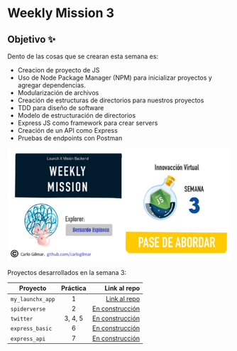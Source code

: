 # Weekly Mission 3

## Objetivo ✨

Dento de las cosas que se crearan esta semana es:

+ Creacion de proyecto de JS 
+ Uso de Node Package Manager (NPM) para inicializar proyectos y agregar dependencias.
+ Modularización de archivos
+ Creación de estructuras de directorios para nuestros proyectos
+ TDD para diseño de software
+ Modelo de estructuración de directorios
+ Express JS como framework para crear servers
+ Creación de un API como Express
+ Pruebas de endpoints con Postman 

![Image text](https://github.com/BernardoEspinoza02/playbook/blob/main/weekly_mission_3/Imagenes/Semana3.png)

Proyectos desarrollados en la semana 3:

| Proyecto | Práctica | Link al repo |
| ------------- |:-------------:| -----:|
|`my_launchx_app`|1|[Link al repo](https://github.com/BernardoEspinoza02/playbook/tree/main/weekly_mission_3/my_launchx_app)|
|`spiderverse`|2|[En construcción](https://github.com/BernardoEspinoza02)|
|`twitter`|3, 4, 5|[En construcción](https://github.com/BernardoEspinoza02)|
|`express_basic`|6|[En construcción](https://github.com/BernardoEspinoza02)|
|`express_api`|7|[En construcción](https://github.com/BernardoEspinoza02)|
